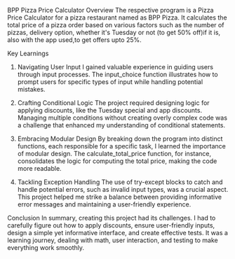 BPP Pizza Price Calculator
Overview
The respective program is a Pizza Price Calculator for a pizza restaurant named as BPP Pizza. It calculates the total price of a pizza order based on various factors such as the number of pizzas, delivery option, whether it's Tuesday or not (to get 50% off)if it is, also with the app used,to get offers upto 25%.

Key Learnings
1. Navigating User Input
I gained valuable experience in guiding users through input processes. The input_choice function illustrates how to prompt users for specific types of input while handling potential mistakes.

2. Crafting Conditional Logic
The project required designing logic for applying discounts, like the Tuesday special and app discounts. Managing multiple conditions without creating overly complex code was a challenge that enhanced my understanding of conditional statements.

3. Embracing Modular Design
By breaking down the program into distinct functions, each responsible for a specific task, I learned the importance of modular design. The calculate_total_price function, for instance, consolidates the logic for computing the total price, making the code more readable.

4. Tackling Exception Handling
The use of try-except blocks to catch and handle potential errors, such as invalid input types, was a crucial aspect. This project helped me strike a balance between providing informative error messages and maintaining a user-friendly experience.


Conclusion
In summary, creating this project had its challenges. I had to carefully figure out how to apply discounts, ensure user-friendly inputs, design a simple yet informative interface, and create effective tests. It was a learning journey, dealing with math, user interaction, and testing to make everything work smoothly.







